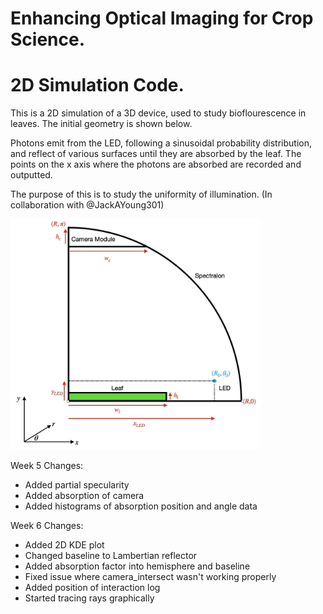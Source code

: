 # Enhancing Optical Imaging for Crop Science.
# 2D Simulation Code.
This is a 2D simulation of a 3D device, used to study bioflourescence in leaves. The initial geometry is shown below.

Photons emit from the LED, following a sinusoidal probability distribution, and reflect of various surfaces until they are absorbed by the leaf. The points on the x axis where the photons are absorbed are recorded and outputted. 

The purpose of this is to study the uniformity of illumination.
(In collaboration with @JackAYoung301)

<p align="left">
  <img src="274207123_5212102385487366_2221284332605063388_n.jpg" width="400" title="hover text">
</p>

Week 5 Changes:
 - Added partial specularity
 - Added absorption of camera
 - Added histograms of absorption position and angle data

Week 6 Changes:
 - Added 2D KDE plot
 - Changed baseline to Lambertian reflector
 - Added absorption factor into hemisphere and baseline
 - Fixed issue where camera_intersect wasn't working properly
 - Added position of interaction log
 - Started tracing rays graphically
